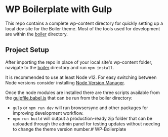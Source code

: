# WP Boilerplate with Gulp

This repo contains a complete wp-content directory for quickly setting up a local dev site for the Boiler theme. Most of the tools used for development are within the [boiler](themes/boiler) directory.

## Project Setup

After importing the repo in place of your local site's wp-content folder, navigate to the [boiler](themes/boiler) directory and run `npm install`.

It is recommended to use at least Node v12. For easy switching between Node versions consider installing [Node Version Manager](https://github.com/nvm-sh/nvm).

Once the node modules are installed there are three scripts available from the [gulpfile.babel.js](themes/boiler/gulpfile.babel.js) that can be run from the boiler directory:

* `gulp` or `npm run dev` will run browsersync and other packages for improving development workflow.
* `npm run build` will output a production-ready zip folder that can be uploaded through the admin panel for testing updates without needing to change the theme version number.# WP-Boilerplate
